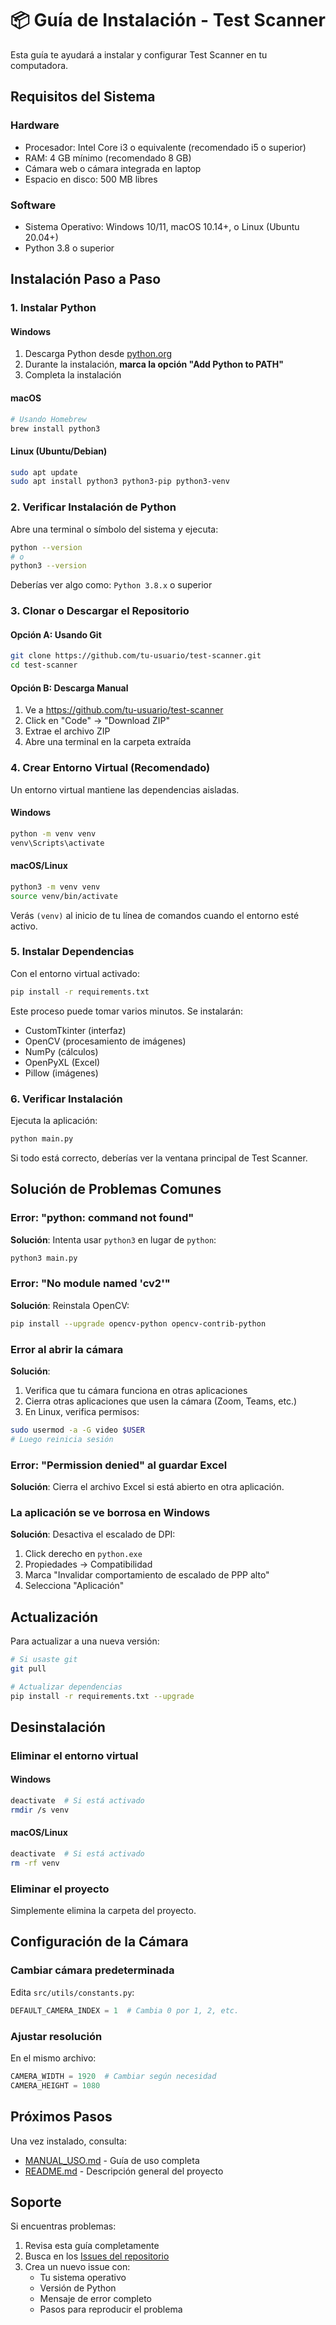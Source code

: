 # 📦 Guía de Instalación - Test Scanner

Esta guía te ayudará a instalar y configurar Test Scanner en tu computadora.

## Requisitos del Sistema

### Hardware
- Procesador: Intel Core i3 o equivalente (recomendado i5 o superior)
- RAM: 4 GB mínimo (recomendado 8 GB)
- Cámara web o cámara integrada en laptop
- Espacio en disco: 500 MB libres

### Software
- Sistema Operativo: Windows 10/11, macOS 10.14+, o Linux (Ubuntu 20.04+)
- Python 3.8 o superior

## Instalación Paso a Paso

### 1. Instalar Python

#### Windows
1. Descarga Python desde [python.org](https://www.python.org/downloads/)
2. Durante la instalación, **marca la opción "Add Python to PATH"**
3. Completa la instalación

#### macOS
```bash
# Usando Homebrew
brew install python3
```

#### Linux (Ubuntu/Debian)
```bash
sudo apt update
sudo apt install python3 python3-pip python3-venv
```

### 2. Verificar Instalación de Python

Abre una terminal o símbolo del sistema y ejecuta:

```bash
python --version
# o
python3 --version
```

Deberías ver algo como: `Python 3.8.x` o superior

### 3. Clonar o Descargar el Repositorio

#### Opción A: Usando Git
```bash
git clone https://github.com/tu-usuario/test-scanner.git
cd test-scanner
```

#### Opción B: Descarga Manual
1. Ve a https://github.com/tu-usuario/test-scanner
2. Click en "Code" → "Download ZIP"
3. Extrae el archivo ZIP
4. Abre una terminal en la carpeta extraída

### 4. Crear Entorno Virtual (Recomendado)

Un entorno virtual mantiene las dependencias aisladas.

#### Windows
```bash
python -m venv venv
venv\Scripts\activate
```

#### macOS/Linux
```bash
python3 -m venv venv
source venv/bin/activate
```

Verás `(venv)` al inicio de tu línea de comandos cuando el entorno esté activo.

### 5. Instalar Dependencias

Con el entorno virtual activado:

```bash
pip install -r requirements.txt
```

Este proceso puede tomar varios minutos. Se instalarán:
- CustomTkinter (interfaz)
- OpenCV (procesamiento de imágenes)
- NumPy (cálculos)
- OpenPyXL (Excel)
- Pillow (imágenes)

### 6. Verificar Instalación

Ejecuta la aplicación:

```bash
python main.py
```

Si todo está correcto, deberías ver la ventana principal de Test Scanner.

## Solución de Problemas Comunes

### Error: "python: command not found"

**Solución**: Intenta usar `python3` en lugar de `python`:
```bash
python3 main.py
```

### Error: "No module named 'cv2'"

**Solución**: Reinstala OpenCV:
```bash
pip install --upgrade opencv-python opencv-contrib-python
```

### Error al abrir la cámara

**Solución**:
1. Verifica que tu cámara funciona en otras aplicaciones
2. Cierra otras aplicaciones que usen la cámara (Zoom, Teams, etc.)
3. En Linux, verifica permisos:
```bash
sudo usermod -a -G video $USER
# Luego reinicia sesión
```

### Error: "Permission denied" al guardar Excel

**Solución**: Cierra el archivo Excel si está abierto en otra aplicación.

### La aplicación se ve borrosa en Windows

**Solución**: Desactiva el escalado de DPI:
1. Click derecho en `python.exe`
2. Propiedades → Compatibilidad
3. Marca "Invalidar comportamiento de escalado de PPP alto"
4. Selecciona "Aplicación"

## Actualización

Para actualizar a una nueva versión:

```bash
# Si usaste git
git pull

# Actualizar dependencias
pip install -r requirements.txt --upgrade
```

## Desinstalación

### Eliminar el entorno virtual

#### Windows
```bash
deactivate  # Si está activado
rmdir /s venv
```

#### macOS/Linux
```bash
deactivate  # Si está activado
rm -rf venv
```

### Eliminar el proyecto

Simplemente elimina la carpeta del proyecto.

## Configuración de la Cámara

### Cambiar cámara predeterminada

Edita `src/utils/constants.py`:

```python
DEFAULT_CAMERA_INDEX = 1  # Cambia 0 por 1, 2, etc.
```

### Ajustar resolución

En el mismo archivo:

```python
CAMERA_WIDTH = 1920  # Cambiar según necesidad
CAMERA_HEIGHT = 1080
```

## Próximos Pasos

Una vez instalado, consulta:
- [MANUAL_USO.md](MANUAL_USO.md) - Guía de uso completa
- [README.md](../README.md) - Descripción general del proyecto

## Soporte

Si encuentras problemas:
1. Revisa esta guía completamente
2. Busca en los [Issues del repositorio](https://github.com/tu-usuario/test-scanner/issues)
3. Crea un nuevo issue con:
   - Tu sistema operativo
   - Versión de Python
   - Mensaje de error completo
   - Pasos para reproducir el problema